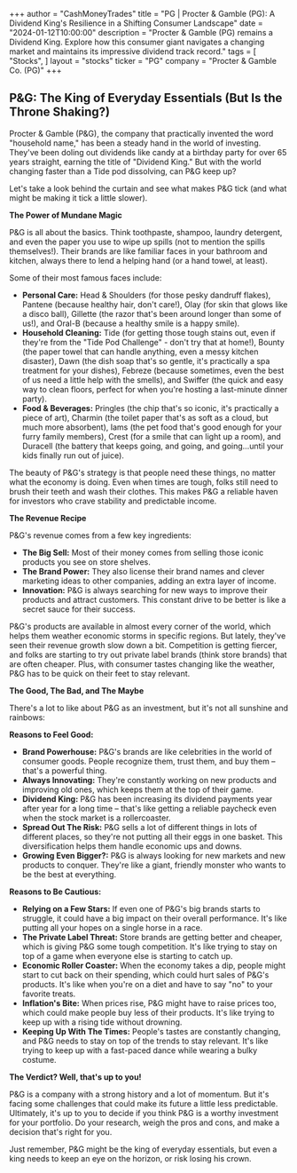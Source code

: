 +++
author = "CashMoneyTrades"
title = "PG |  Procter & Gamble (PG): A Dividend King's Resilience in a Shifting Consumer Landscape"
date = "2024-01-12T10:00:00"
description = "Procter & Gamble (PG) remains a Dividend King.  Explore how this consumer giant navigates a changing market and maintains its impressive dividend track record."
tags = [
"Stocks",
]
layout = "stocks"
ticker = "PG"
company = "Procter & Gamble Co. (PG)"
+++
        


## P&G: The King of Everyday Essentials (But Is the Throne Shaking?)

Procter & Gamble (P&G), the company that practically invented the word "household name," has been a steady hand in the world of investing.  They've been doling out dividends like candy at a birthday party for over 65 years straight, earning the title of "Dividend King."  But with the world changing faster than a Tide pod dissolving, can P&G keep up?

Let's take a look behind the curtain and see what makes P&G tick (and what might be making it tick a little slower).

**The Power of Mundane Magic**

P&G is all about the basics.  Think toothpaste, shampoo, laundry detergent, and even the paper you use to wipe up spills (not to mention the spills themselves!).  Their brands are like familiar faces in your bathroom and kitchen, always there to lend a helping hand (or a hand towel, at least).

Some of their most famous faces include:

* **Personal Care:**  Head & Shoulders (for those pesky dandruff flakes), Pantene (because healthy hair, don't care!), Olay (for skin that glows like a disco ball), Gillette (the razor that's been around longer than some of us!), and Oral-B (because a healthy smile is a happy smile).
* **Household Cleaning:**  Tide (for getting those tough stains out, even if they're from the "Tide Pod Challenge" - don't try that at home!), Bounty (the paper towel that can handle anything, even a messy kitchen disaster), Dawn (the dish soap that's so gentle, it's practically a spa treatment for your dishes), Febreze (because sometimes, even the best of us need a little help with the smells), and Swiffer (the quick and easy way to clean floors, perfect for when you're hosting a last-minute dinner party).
* **Food & Beverages:**  Pringles (the chip that's so iconic, it's practically a piece of art),  Charmin (the toilet paper that's as soft as a cloud, but much more absorbent), Iams (the pet food that's good enough for your furry family members),  Crest (for a smile that can light up a room), and  Duracell (the battery that keeps going, and going, and going…until your kids finally run out of juice).

The beauty of P&G's strategy is that people need these things, no matter what the economy is doing.  Even when times are tough, folks still need to brush their teeth and wash their clothes.  This makes P&G a reliable haven for investors who crave stability and predictable income. 

**The Revenue Recipe**

P&G's revenue comes from a few key ingredients:

* **The Big Sell:**  Most of their money comes from selling those iconic products you see on store shelves.
* **The Brand Power:**  They also license their brand names and clever marketing ideas to other companies, adding an extra layer of income. 
* **Innovation:**  P&G is always searching for new ways to improve their products and attract customers.  This constant drive to be better is like a secret sauce for their success.

P&G's products are available in almost every corner of the world, which helps them weather economic storms in specific regions.  But lately, they've seen their revenue growth slow down a bit.  Competition is getting fiercer, and folks are starting to try out private label brands (think store brands) that are often cheaper.  Plus, with consumer tastes changing like the weather, P&G has to be quick on their feet to stay relevant.

**The Good, The Bad, and The Maybe**

There's a lot to like about P&G as an investment, but it's not all sunshine and rainbows:

**Reasons to Feel Good:**

* **Brand Powerhouse:**  P&G's brands are like celebrities in the world of consumer goods.  People recognize them, trust them, and buy them – that's a powerful thing.
* **Always Innovating:**  They're constantly working on new products and improving old ones, which keeps them at the top of their game.
* **Dividend King:**  P&G has been increasing its dividend payments year after year for a long time – that's like getting a reliable paycheck even when the stock market is a rollercoaster.
* **Spread Out The Risk:**  P&G sells a lot of different things in lots of different places, so they're not putting all their eggs in one basket.  This diversification helps them handle economic ups and downs.
* **Growing Even Bigger?:**  P&G is always looking for new markets and new products to conquer.  They're like a giant, friendly monster who wants to be the best at everything.

**Reasons to Be Cautious:**

* **Relying on a Few Stars:**  If even one of P&G's big brands starts to struggle, it could have a big impact on their overall performance.  It's like putting all your hopes on a single horse in a race.
* **The Private Label Threat:**  Store brands are getting better and cheaper, which is giving P&G some tough competition.  It's like trying to stay on top of a game when everyone else is starting to catch up.
* **Economic Roller Coaster:**  When the economy takes a dip, people might start to cut back on their spending, which could hurt sales of P&G's products.  It's like when you're on a diet and have to say "no" to your favorite treats.
* **Inflation's Bite:**  When prices rise, P&G might have to raise prices too, which could make people buy less of their products.  It's like trying to keep up with a rising tide without drowning.
* **Keeping Up With The Times:**  People's tastes are constantly changing, and P&G needs to stay on top of the trends to stay relevant.  It's like trying to keep up with a fast-paced dance while wearing a bulky costume.

**The Verdict?  Well, that's up to you!**

P&G is a company with a strong history and a lot of momentum. But it's facing some challenges that could make its future a little less predictable. Ultimately, it's up to you to decide if you think P&G is a worthy investment for your portfolio. Do your research, weigh the pros and cons, and make a decision that's right for you. 

Just remember,  P&G might be the king of everyday essentials, but even a king needs to keep an eye on the horizon, or risk losing his crown. 

        